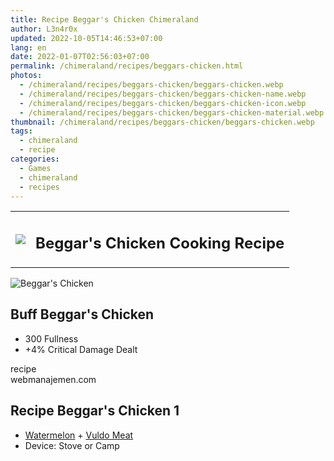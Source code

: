 ```yaml
---
title: Recipe Beggar's Chicken Chimeraland
author: L3n4r0x
updated: 2022-10-05T14:46:53+07:00
lang: en
date: 2022-01-07T02:56:03+07:00
permalink: /chimeraland/recipes/beggars-chicken.html
photos:
  - /chimeraland/recipes/beggars-chicken/beggars-chicken.webp
  - /chimeraland/recipes/beggars-chicken/beggars-chicken-name.webp
  - /chimeraland/recipes/beggars-chicken/beggars-chicken-icon.webp
  - /chimeraland/recipes/beggars-chicken/beggars-chicken-material.webp
thumbnail: /chimeraland/recipes/beggars-chicken/beggars-chicken.webp
tags:
  - chimeraland
  - recipe
categories:
  - Games
  - chimeraland
  - recipes
---
```


<section id="bootstrap-wrapper">
  <link
    rel="stylesheet"
    href="https://rawcdn.githack.com/dimaslanjaka/Web-Manajemen/870a349/css/bootstrap-5-3-0-alpha3-wrapper.css"
  />
  <div class="row mb-2">
    <div class="col-md-12 mb-2">
      <table class="table" id="post-info">
        <tbody>
          <tr>
            <td>
              <img
                class="d-inline-block me-2"
                src="/chimeraland/recipes/beggars-chicken/beggars-chicken-icon.webp"
                width="auto"
                height="auto"
              />
            </td>
            <td><h1 class="fs-5">Beggar&#x27;s Chicken Cooking Recipe</h1></td>
          </tr>
        </tbody>
      </table>
    </div>
  </div>
  <div class="card mb-2 bg-dark text-light">
    <div class="row g-0">
      <div class="col-sm-4 position-relative mb-2">
        <img
          src="/chimeraland/recipes/beggars-chicken/beggars-chicken-material.webp"
          class="card-img fit-cover w-100 h-100"
          alt="Beggar&#x27;s Chicken"
          data-fancybox="true"
        />
      </div>
      <div class="col-sm-8 mb-2">
        <div class="card-body">
          <h2 class="card-title fs-5">Buff Beggar&#x27;s Chicken</h2>
          <div class="card-text">
            <ul>
              <li>300 Fullness</li>
              <li>+4% Critical Damage Dealt</li>
            </ul>
          </div>
          <span class="badge rounded-pill">recipe</span>
        </div>
        <div class="card-footer text-end text-muted">webmanajemen.com</div>
      </div>
    </div>
  </div>
  <div class="row mb-2">
    <div class="col-12 col-lg-6 recipe-item mb-2">
      <div class="card bg-dark text-light">
        <div class="card-body">
          <h2 class="card-title fs-5">Recipe Beggar&#x27;s Chicken 1</h2>
          <div class="card-text">
            <ul>
              <li>
                <a
                  class="text-decoration-none text-primary"
                  href="/chimeraland/materials/watermelon.html"
                  >Watermelon</a
                ><span> + </span
                ><a
                  class="text-decoration-none text-primary"
                  href="/chimeraland/materials/vuldo-meat.html"
                  >Vuldo Meat</a
                >
              </li>
              <li>Device: Stove or Camp</li>
            </ul>
          </div>
        </div>
      </div>
    </div>
  </div>
</section>